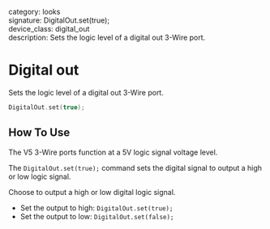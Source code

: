 category: looks  
signature: DigitalOut.set(true);  
device_class: digital_out  
description: Sets the logic level of a digital out 3-Wire port.

# Digital out

Sets the logic level of a digital out 3-Wire port.

```cpp
DigitalOut.set(true);
```

## How To Use

The V5 3-Wire ports function at a 5V logic signal voltage level.

The `DigitalOut.set(true);` command sets the digital signal to output a high or low logic signal.

Choose to output a high or low digital logic signal.

* Set the output to high: `DigitalOut.set(true);`
* Set the output to low: `DigitalOut.set(false);`

<advanced>
</advanced>
